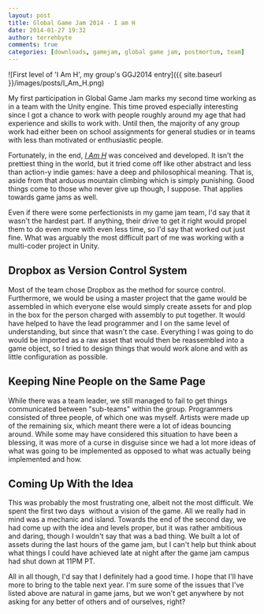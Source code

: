 ```yaml
---
layout: post
title: Global Game Jam 2014 - I am H
date: 2014-01-27 19:32
author: terrehbyte
comments: true
categories: [downloads, gamejam, global game jam, postmortum, team]
---
```

![First level of 'I Am H', my group's GGJ2014 entry]({{ site.baseurl }}/images/posts/I_Am_H.png)

My first participation in Global Game Jam marks my second time working as in a team with the Unity engine. This time proved especially interesting since I got a chance to work with people roughly around my age that had experience and skills to work with. Until then, the majority of any group work had either been on school assignments for general studies or in teams with less than motivated or enthusiastic people.

Fortunately, in the end, [*I Am H*](http://globalgamejam.org/2014/games/i-am-h) was conceived and developed. It isn't the prettiest thing in the world, but it tried come off like other abstract and less than action-y indie games: have a deep and philosophical meaning. That is, aside from that arduous mountain climbing which is simply punishing. Good things come to those who never give up though, I suppose. That applies towards game jams as well.

Even if there were some perfectionists in my game jam team, I'd say that it wasn't the hardest part. If anything, their drive to get it right would propel them to do even more with even less time, so I'd say that worked out just fine. What was arguably the most difficult part of me was working with a multi-coder project in Unity.

Dropbox as Version Control System
---------------------------------

Most of the team chose Dropbox as the method for source control. Furthermore, we would be using a master project that the game would be assembled in which everyone else would simply create assets for and plop in the box for the person charged with assembly to put together. It would have helped to have the lead programmer and I on the same level of understanding, but since that wasn't the case. Everything I was going to do would be imported as a raw asset that would then be reassembled into a game object, so I tried to design things that would work alone and with as little configuration as possible.

Keeping Nine People on the Same Page
------------------------------------

While there was a team leader, we still managed to fail to get things communicated between "sub-teams" within the group. Programmers consisted of three people, of which one was myself. Artists were made up of the remaining six, which meant there were a lot of ideas bouncing around. While some may have considered this situation to have been a blessing, it was more of a curse in disguise since we had a lot more ideas of what was going to be implemented as opposed to what was actually being implemented and how.

Coming Up With the Idea
-----------------------

This was probably the most frustrating one, albeit not the most difficult. We spent the first two days  without a vision of the game. All we really had in mind was a mechanic and island. Towards the end of the second day, we had come up with the idea and levels proper, but it was rather ambitious and daring, though I wouldn't say that was a bad thing. We built a lot of assets during the last hours of the game jam, but I can't help but think about what things I could have achieved late at night after the game jam campus had shut down at 11PM PT.

All in all though, I'd say that I definitely had a good time. I hope that I'll have more to bring to the table next year. I'm sure some of the issues that I've listed above are natural in game jams, but we won't get anywhere by not asking for any better of others and of ourselves, right?
